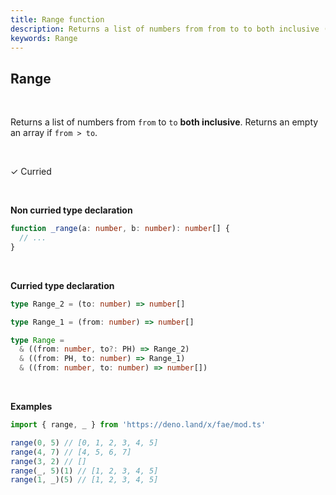 ```yaml
---
title: Range function
description: Returns a list of numbers from from to to both inclusive (Returns an empty an array if from > to)
keywords: Range
---
```


## Range 
<br>

Returns a list of numbers from `from` to `to` **both inclusive**.
Returns an empty an array if `from > to`.

<br>

&check; Curried

<br>

**Non curried type declaration**
```typescript
function _range(a: number, b: number): number[] {
  // ...
}
```
<br>

**Curried type declaration**

```typescript
type Range_2 = (to: number) => number[]

type Range_1 = (from: number) => number[]

type Range =
  & ((from: number, to?: PH) => Range_2)
  & ((from: PH, to: number) => Range_1)
  & ((from: number, to: number) => number[])
```
<br>

**Examples**
```typescript
import { range, _ } from 'https://deno.land/x/fae/mod.ts'

range(0, 5) // [0, 1, 2, 3, 4, 5]
range(4, 7) // [4, 5, 6, 7]
range(3, 2) // []
range(_, 5)(1) // [1, 2, 3, 4, 5]
range(1, _)(5) // [1, 2, 3, 4, 5]
```
